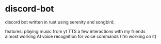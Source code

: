 # discord-bot

discord bot written in rust using serenity and songbird.

features:
    playing music from yt
    TTS
    a few interactions with my friends
    almost working AI voice recognition for voice commands (I'm working on it)
